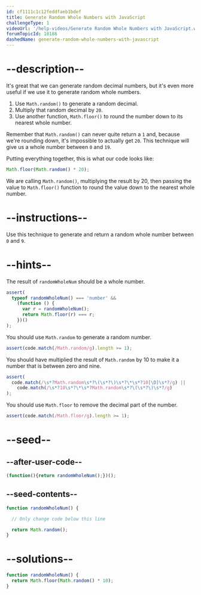 ```yaml
---
id: cf1111c1c12feddfaeb1bdef
title: Generate Random Whole Numbers with JavaScript
challengeType: 1
videoUrl: '/help-videos/Generate Random Whole Numbers with JavaScript.webm'
forumTopicId: 18186
dashedName: generate-random-whole-numbers-with-javascript
---
```


# --description--

It's great that we can generate random decimal numbers, but it's even more useful if we use it to generate random whole numbers.

<ol><li>Use <code>Math.random()</code> to generate a random decimal.</li><li>Multiply that random decimal by <code>20</code>.</li><li>Use another function, <code>Math.floor()</code> to round the number down to its nearest whole number.</li></ol>

Remember that `Math.random()` can never quite return a `1` and, because we're rounding down, it's impossible to actually get `20`. This technique will give us a whole number between `0` and `19`.

Putting everything together, this is what our code looks like:

```js
Math.floor(Math.random() * 20);
```

We are calling `Math.random()`, multiplying the result by 20, then passing the value to `Math.floor()` function to round the value down to the nearest whole number.

# --instructions--

Use this technique to generate and return a random whole number between `0` and `9`.

# --hints--

The result of `randomWholeNum` should be a whole number.

```js
assert(
  typeof randomWholeNum() === 'number' &&
    (function () {
      var r = randomWholeNum();
      return Math.floor(r) === r;
    })()
);
```

You should use `Math.random` to generate a random number.

```js
assert(code.match(/Math.random/g).length >= 1);
```

You should have multiplied the result of `Math.random` by 10 to make it a number that is between zero and nine.

```js
assert(
  code.match(/\s*?Math.random\s*?\(\s*?\)\s*?\*\s*?10[\D]\s*?/g) ||
    code.match(/\s*?10\s*?\*\s*?Math.random\s*?\(\s*?\)\s*?/g)
);
```

You should use `Math.floor` to remove the decimal part of the number.

```js
assert(code.match(/Math.floor/g).length >= 1);
```

# --seed--

## --after-user-code--

```js
(function(){return randomWholeNum();})();
```

## --seed-contents--

```js
function randomWholeNum() {

  // Only change code below this line

  return Math.random();
}
```

# --solutions--

```js
function randomWholeNum() {
  return Math.floor(Math.random() * 10);
}
```
